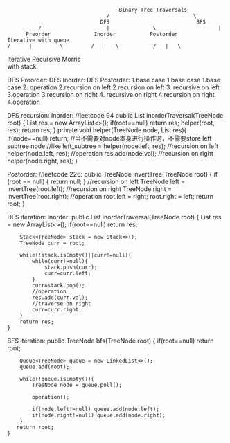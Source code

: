 
                                        Binary Tree Traversals
                                    /                           \
                                  DFS                            BFS
              /                     |              \                    |
          Preorder              Inorder           Postorder         Iterative with queue
    /      |         \         /   |   \           /   |   \ 
Iterative  Recursive  Morris   
with stack


DFS Preorder:               DFS Inorder:             DFS Postorder:
1.base case                 1.base case              1.base case
2. operation                2.recursion on left      2.recursion on left
3. recursive on left        3.operation              3.recursion on right
4. recursive on right       4.recursion on right     4.operation

DFS recursion:
Inorder:
    //leetcode 94
	public List<Integer> inorderTraversal(TreeNode root) {
		List<Integer> res = new ArrayList<>();
		if(root==null) return res;
		helper(root, res);
		return res;
	}
	private void helper(TreeNode node, List<Integer> res){
		if(node==null) return;
        //当不需要对node本身进行操作时，不需要store left subtree node
		//like left_subtree = helper(node.left, res);
		//recursion on left 
		helper(node.left, res);
		//operation
		res.add(node.val);
		//recursion on right
		helper(node.right, res);
	}

Postorder:
	//leetcode 226:
	public TreeNode invertTree(TreeNode root) {
		if (root == null) {
			return null;
		}
		//recursion on left
		TreeNode left = invertTree(root.left);
		//recursion on right
		TreeNode right = invertTree(root.right);
		//operation
		root.left = right;
		root.right = left;
		return root;
	}


DFS iteration:
Inorder:
public List<Integer> inorderTraversal(TreeNode root) {
		List<Integer> res = new ArrayList<>();
		if(root==null) return res;

        Stack<TreeNode> stack = new Stack<>();
        TreeNode curr = root;
        
        while(!stack.isEmpty()||curr!=null){
            while(curr!=null){
                stack.push(curr);
                curr=curr.left;
            }
            curr=stack.pop();
            //operation
            res.add(curr.val);
			//traverse on right
            curr=curr.right;
        }
        return res;
    }



BFS iteration:
public TreeNode bfs(TreeNode root) {
		if(root==null) return root;

        Queue<TreeNode> queue = new LinkedList<>();
        queue.add(root);  
        
        while(!queue.isEmpty()){
            TreeNode node = queue.poll();
            
            operation();
            
            if(node.left!=null) queue.add(node.left);
            if(node.right!=null) queue.add(node.right);
        }
       return root;
    }